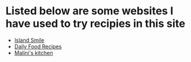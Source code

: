 # Listed below are some websites I have used to try recipies in this site

* [Island Smile](https://www.islandsmile.org/)
* [Daily Food Recipes](https://www.dailyfoodrecipes.com/)
* [Malini's kitchen](http://www.infolanka.com/recipes/index.html)
